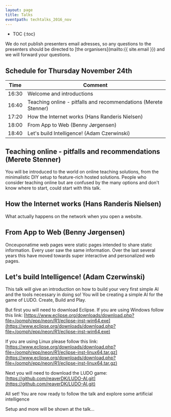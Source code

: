 ```yaml
---
layout: page
title: Talks
eventpath: techtalks_2016_nov
---
```


* TOC
{:toc}



We do not publish presenters email adresses, so any questions to the presenters should be directed to [the organisers](mailto:{{ site.email }}) and we will forward your questions.


## Schedule for Thursday November 24th


| Time  | Comment |
| ------------- | ------------- |
| 16:30 | Welcome and introductions |
| 16:40 | Teaching online - pitfalls and recommendations (Merete Stenner) |
| 17:20 | How the Internet works (Hans Randeris Nielsen) |
| 18:00 | From App to Web (Benny Jørgensen) |
| 18:40 | Let's build Intelligence! (Adam Czerwinski) |


## Teaching online - pitfalls and recommendations (Merete Stenner)

You will be introduced to the world on online teaching solutions, from the minimalistic DIY setup to feature-rich hosted solutions. People who consider teaching online but are confused by the many
options and don't know where to start, could start with this talk.

## How the Internet works (Hans Randeris Nielsen)

What actually happens on the network when you open a website.

## From App to Web (Benny Jørgensen)

Onceuponatime web pages were static pages intended to share static information. Every user saw the same information. Over the last several years this have moved towards super interactive and personalized web pages.

## Let's build Intelligence! (Adam Czerwinski)

This talk will give an introduction on how to build your very first simple AI and the tools necessary in doing so! You will be creating a simple AI for the game of LUDO.
Create, Build and Play. 

But first you will need to download Eclipse. 
If you are using Windows follow this link:
[https://www.eclipse.org/downloads/download.php?file=/oomph/epp/neon/R1/eclipse-inst-win64.exe](https://www.eclipse.org/downloads/download.php?file=/oomph/epp/neon/R1/eclipse-inst-win64.exe)

If you are using Linux please follow this link:
[https://www.eclipse.org/downloads/download.php?file=/oomph/epp/neon/R1/eclipse-inst-linux64.tar.gz](https://www.eclipse.org/downloads/download.php?file=/oomph/epp/neon/R1/eclipse-inst-linux64.tar.gz)

Next you will need to download the LUDO game:
[https://github.com/reaverDK/LUDO-AI.git](https://github.com/reaverDK/LUDO-AI.git)

All set! You are now ready to follow the talk and explore some artificial intelligence 

Setup and more will be shown at the talk...
